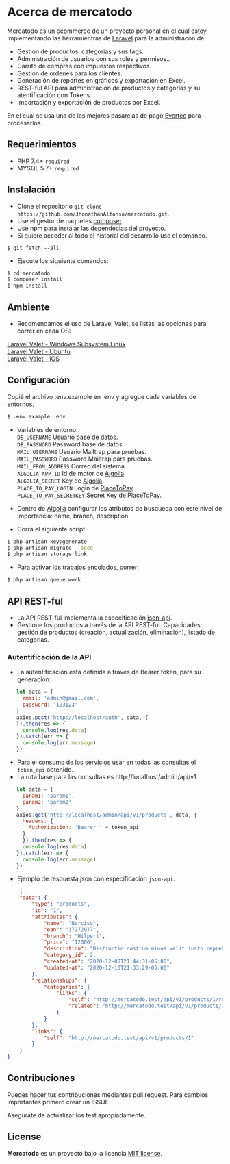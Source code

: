 
# Acerca de mercatodo

Mercatodo es un ecommerce de un proyecto personal en el cual estoy implementando las herramientras de [Laravel](https://laravel.com) para la administracón de: 

- Gestión de productos, categorias y sus tags.
- Administración de usuarios con sus roles y permisos..
- Carrito de compras con impuestos respectivos.
- Gestión de ordenes para los clientes.
- Generación de reportes en gráficos y exportación en Excel.
- REST-ful API para administración de productos y categorias y su atentificación con Tokens.
- Importación y exportación de productos por Excel.

En el cual se usa una de las mejores pasarelas de pago [Evertec](https://www.evertecinc.com/) para procesarlos.

## Requerimientos

- PHP 7.4+ `required`
- MYSQL 5.7+ `required`

## Instalación

- Clone el repositorio `git clone https://github.com/JhonathanAlfonso/mercatodo.git`.
- Use el gestor de paquetes [composer](https://getcomposer.org/download/).
- Use [npm](https://nodejs.org/es/) para instalar las dependecias del proyecto.
- Si quiere acceder al todo el historial del desarrollo use el comando.
 ```
$ git fetch --all
 ```
- Ejecute los siguiente comandos:
```bash
$ cd mercatodo
$ composer install 
$ npm install 
```

## Ambiente

- Recomendamos el uso de Laravel Valet, se listas las opciones para correr en cada OS:

[Laravel Valet - Windows Subsystem Linux](https://github.com/valeryan/valet-wsl)  
[Laravel Valet - Ubuntu](https://github.com/cpriego/valet-linux)  
[Laravel Valet - iOS](https://laravel.com/docs/8.x/valet)  


## Configuración

Copié el archivo .env.example en .env y agregue cada variables de entornos.

```bash
$ .env.example .env
```

- Variables de entorno:  
`DB_USERNAME` Usuario base de datos.  
`DB_PASSWORD` Password base de datos.  
`MAIL_USERNAME` Usuario Mailtrap para pruebas.  
`MAIL_PASSWORD` Password Mailtrap para pruebas.  
`MAIL_FROM_ADDRESS` Correo del sistema.  
`ALGOLIA_APP_ID` Id de motor de [Algolia](https://www.algolia.com/).  
`ALGOLIA_SECRET` Key de [Algolia](https://www.algolia.com/).  
`PLACE_TO_PAY_LOGIN` Login de [PlaceToPay](https://placetopay.github.io/web-checkout-api-docs/?shell#webcheckout).  
`PLACE_TO_PAY_SECRETKEY` Secret Key de [PlaceToPay](https://placetopay.github.io/web-checkout-api-docs/?shell#webcheckout).  

- Dentro de [Algolia](https://www.algolia.com/) configurar los atributos de busqueda con este nivel de importancia: name, branch, description.

  
- Corra el siguiente script.

```bash
$ php artisan key:generate
$ php artisan migrate --seed
$ php artisan storage:link
```

- Para activar los trabajos encolados, correr:

```bash
$ php artisan queue:work
```

## API REST-ful

- La API REST-ful implementa la especificación [json-api](https://jsonapi.org/).  
- Gestione los productos a través de la API REST-ful. Capacidades: gestión de productos (creación, actualización, eliminación), listado de categorias.

### Autentificación de la API

- La autentificación esta definida a través de Bearer token, para su generación:

 ```js
    let data = {
      email: 'admin@gmail.com',
      password: '123123'
    }
    axios.post('http://localhost/auth', data, {
    }).then(res => {
      console.log(res.data)
    }).catch(err => {
      console.log(err.message)
    })
 ```

- Para el consumo de los servicios usar en todas las consultas el `token_api` obtenido.
- La ruta base para las consultas es http://localhost/admin/api/v1

 ```js
    let data = {
      param1: 'param1',
      param2: 'param2'
    }
    axios.get('http://localhost/admin/api/v1/products', data, {
      headers: {
        Authorization: 'Bearer ' + token_api
      }
      }).then(res => {
      console.log(res.data)
    }).catch(err => {
      console.log(err.message)
    })
 ```

- Ejemplo de respuesta json con especificación `json-api`.

```json
    {
    "data": {
        "type": "products",
        "id": "1",
        "attributes": {
            "name": "Narciso",
            "ean": "17272977",
            "branch": "Hilpert",
            "price": "12000",
            "description": "Distinctio nostrum minus velit iusto reprehenderit. Ratione vero tempora hic consequatur et. Ut sed doloremque repudiandae et cum. Adipisci consectetur repellat sed sint.",
            "category_id": 2,
            "created-at": "2020-12-08T21:44:31-05:00",
            "updated-at": "2020-12-10T21:33:29-05:00"
        },
        "relationships": {
            "categories": {
                "links": {
                    "self": "http://mercatodo.test/api/v1/products/1/relationships/categories",
                    "related": "http://mercatodo.test/api/v1/products/1/categories"
                }
            }
        },
        "links": {
            "self": "http://mercatodo.test/api/v1/products/1"
        }
    }
}
```

## Contribuciones

Puedes hacer tus contribuciones mediantes pull request. Para cambios importantes primero crear un ISSUE.  

Asegurate de actualizar los test apropiadamente.

## License

**Mercatodo** es un proyecto bajo la licencia [MIT license](https://opensource.org/licenses/MIT).
